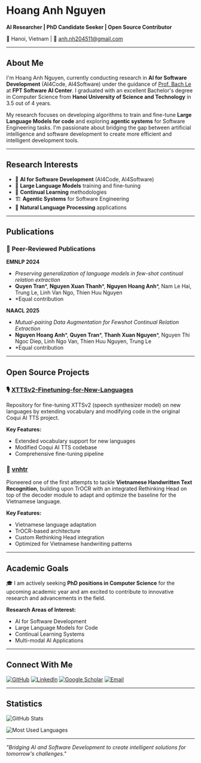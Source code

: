# Hoang Anh Nguyen

**AI Researcher | PhD Candidate Seeker | Open Source Contributor**

📍 Hanoi, Vietnam | 📧 anh.nh204511@gmail.com

---

## About Me

I'm Hoang Anh Nguyen, currently conducting research in **AI for Software Development** (AI4Code, AI4Software) under the guidance of [Prof. Bach Le](https://xuanbachle.github.io/) at **FPT Software AI Center**. I graduated with an excellent Bachelor's degree in Computer Science from **Hanoi University of Science and Technology** in 3.5 out of 4 years.

My research focuses on developing algorithms to train and fine-tune **Large Language Models for code** and exploring **agentic systems** for Software Engineering tasks. I'm passionate about bridging the gap between artificial intelligence and software development to create more efficient and intelligent development tools.

---

## Research Interests

- 🤖 **AI for Software Development** (AI4Code, AI4Software)
- 🧠 **Large Language Models** training and fine-tuning
- 🔄 **Continual Learning** methodologies
- 🏗️ **Agentic Systems** for Software Engineering
- 🔬 **Natural Language Processing** applications

---

## Publications

### 📄 **Peer-Reviewed Publications**

**EMNLP 2024**
- *Preserving generalization of language models in few-shot continual relation extraction*
- **Quyen Tran***, **Nguyen Xuan Thanh***, **Nguyen Hoang Anh***, Nam Le Hai, Trung Le, Linh Van Ngo, Thien Huu Nguyen
- *Equal contribution

**NAACL 2025**
- *Mutual-pairing Data Augmentation for Fewshot Continual Relation Extraction*
- **Nguyen Hoang Anh***, **Quyen Tran***, **Thanh Xuan Nguyen***, Nguyen Thi Ngoc Diep, Linh Ngo Van, Thien Huu Nguyen, Trung Le
- *Equal contribution

---

## Open Source Projects

### 🎙️ [XTTSv2-Finetuning-for-New-Languages](https://github.com/anhnh2002/XTTSv2-Finetuning-for-New-Languages)
Repository for fine-tuning XTTSv2 (speech synthesizer model) on new languages by extending vocabulary and modifying code in the original Coqui AI TTS project.

**Key Features:**
- Extended vocabulary support for new languages
- Modified Coqui AI TTS codebase
- Comprehensive fine-tuning pipeline

### 📝 [vnhtr](https://github.com/anhnh2002/vnhtr)
Pioneered one of the first attempts to tackle **Vietnamese Handwritten Text Recognition**, building upon TrOCR with an integrated Rethinking Head on top of the decoder module to adapt and optimize the baseline for the Vietnamese language.

**Key Features:**
- Vietnamese language adaptation
- TrOCR-based architecture
- Custom Rethinking Head integration
- Optimized for Vietnamese handwriting patterns

---

## Academic Goals

🎓 I am actively seeking **PhD positions in Computer Science** for the upcoming academic year and am excited to contribute to innovative research and advancements in the field.

**Research Areas of Interest:**
- AI for Software Development
- Large Language Models for Code
- Continual Learning Systems
- Multi-modal AI Applications

---

## Connect With Me

[![GitHub](https://img.shields.io/badge/GitHub-100000?style=for-the-badge&logo=github&logoColor=white)](https://github.com/anhnh2002)
[![LinkedIn](https://img.shields.io/badge/LinkedIn-0077B5?style=for-the-badge&logo=linkedin&logoColor=white)](https://www.linkedin.com/in/anh-nguyen-hoang-20860a252/)
[![Google Scholar](https://img.shields.io/badge/Google%20Scholar-4285F4?style=for-the-badge&logo=google-scholar&logoColor=white)](https://scholar.google.com/citations?user=FjCF32MAAAAJ&hl=vi&authuser=1)
[![Email](https://img.shields.io/badge/Email-D14836?style=for-the-badge&logo=gmail&logoColor=white)](mailto:anh.nh204511@gmail.com)

---

## Statistics

![GitHub Stats](https://github-readme-stats.vercel.app/api?username=anhnh2002&show_icons=true&theme=radical)

![Most Used Languages](https://github-readme-stats.vercel.app/api/top-langs/?username=anhnh2002&layout=compact&theme=radical)

---

*"Bridging AI and Software Development to create intelligent solutions for tomorrow's challenges."*